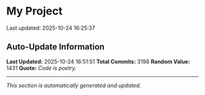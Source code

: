 # My Project


Last updated: 2025-10-24 16:25:37





































































































































































































































































































































































































































































































































































































































































































































































































































































































































































































































































































































































































































































































































































































































































































































































































































































































































































































































































































































































































































































































































































































































































































































































































































































































































































































































































































































































































































































































































































































































































































































































































































































































































































































































































































































































































































































































































## Auto-Update Information

**Last Updated:** 2025-10-24 16:51:51
**Total Commits:** 3198
**Random Value:** 1431
**Quote:** _Code is poetry._

---
_This section is automatically generated and updated._